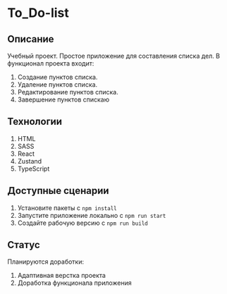 # To_Do-list

## Описание
Учебный проект. Простое приложение для составления списка дел. В функционал проекта входит:

1. Создание пунктов списка.
2. Удаление пунктов списка.
3. Редактирование пунктов списка.
4. Завершение пунктов спискаю

## Технологии 
1. HTML
2. SASS
3. React
4. Zustand
5. TypeScript

## Доступные сценарии
1. Установите пакеты с `npm install`
2. Запустите приложение локально с `npm run start`
3. Создайте рабочую версию с `npm run build`

## Статус
Планируются доработки:
1. Адаптивная верстка проекта
2. Доработка функционала приложения
